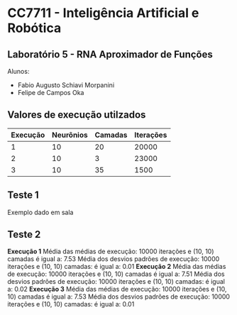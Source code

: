 # CC7711 - Inteligência Artificial e Robótica

## Laboratório 5 - RNA Aproximador de Funções

Alunos:
- Fabio Augusto Schiavi Morpanini
- Felipe de Campos Oka

## Valores de execução utilzados
| Execução | Neurônios | Camadas | Iterações |
|----------|-----------|---------|-----------|
| 1        | 10        | 20      | 20000     |
| 2        | 10        | 3       | 23000     |
| 3        | 10        | 35      | 1500      |

## Teste 1
Exemplo dado em sala

## Teste 2
**Execução 1**
Média das médias de execução: 10000 iterações e (10, 10) camadas é igual a:  7.53
Média dos desvios padrões de execução: 10000 iterações e (10, 10) camadas: é igual a:   0.01
**Execução 2**
Média das médias de execução: 10000 iterações e (10, 10) camadas é igual a:  7.51
Média dos desvios padrões de execução: 10000 iterações e (10, 10) camadas: é igual a:   0.02
**Execução 3**
Média das médias de execução: 10000 iterações e (10, 10) camadas é igual a:  7.53
Média dos desvios padrões de execução: 10000 iterações e (10, 10) camadas: é igual a:   0.01
